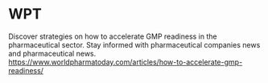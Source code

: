 # WPT
Discover strategies on how to accelerate GMP readiness in the pharmaceutical sector. Stay informed with pharmaceutical companies news and pharmaceutical news.
https://www.worldpharmatoday.com/articles/how-to-accelerate-gmp-readiness/
